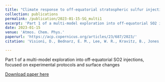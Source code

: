 ```yaml
---
title: "Climate response to off-equatorial stratospheric sulfur injections in three Earth System Models - Part 1: experimental protocols and surface changes"
collection: publications
permalink: /publication/2023-01-15-SG_multi1
excerpt: 'Part 1 of a multi-model exploration into off-equatorial SO2 injections, focused on experimental protocols and surface changes'
date: 2023-01-15
venue: 'Atmos. Chem. Phys.'
paperurl: 'https://acp.copernicus.org/articles/23/687/2023/'
citation: 'Visioni, D., Bednarz, E. M., Lee, W. R., Kravitz, B., Jones, A., Haywood, J. M., and MacMartin, D. G.: Climate response to off-equatorial stratospheric sulfur injections in three Earth system models ? Part 1: Experimental protocols and surface changes, Atmos. Chem. Phys., 23, 663?685, https://doi.org/10.5194/acp-23-663-2023, 2023'

---
```

Part 1 of a multi-model exploration into off-equatorial SO2 injections, focused on experimental protocols and surface changes

[Download paper here](https://acp.copernicus.org/articles/23/663/2023/)